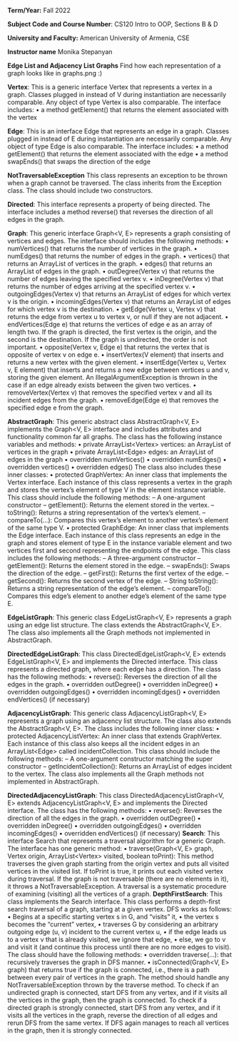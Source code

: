 **Term/Year:** Fall 2022

**Subject Code and Course Number**: CS120 Intro to OOP, Sections B & D

**University and Faculty:** American University of Armenia, CSE

**Instructor name**  Monika Stepanyan

**Edge List and Adjacency List Graphs** Find how each representation of a graph looks like in graphs.png :)




**Vertex**:  This is a generic interface Vertex<V> that represents a vertex in a graph. Classes plugged in instead of V during instantiation are necessarily comparable. Any object of type Vertex is also comparable.
The interface includes:
• a method getElement() that returns the element associated with the vertex


**Edge**:  This is an interface Edge<E> that represents an edge in a graph. Classes plugged in instead of E during instantiation are necessarily comparable. Any object of type Edge is also comparable.
The interface includes:
• a method getElement() that returns the element associated with the edge
• a method swapEnds() that swaps the direction of the edge

**NotTraversableException** This class represents an exception to be thrown when a graph cannot be traversed. The class inherits from the Exception class. The class should include two constructors.


**Directed**:  This interface represents a property of being directed. The interface includes a method reverse() that reverses the direction of all edges in the graph.

**Graph**:  This generic interface Graph<V, E> represents a graph consisting of vertices and edges. The interface should includes the following methods:
• numVertices() that returns the number of vertices in the graph.
• numEdges() that returns the number of edges in the graph.
• vertices() that returns an ArrayList of vertices in the graph.
• edges() that returns an ArrayList of edges in the graph.
• outDegree(Vertex<V> v) that returns the number of edges leaving the specified vertex v.
• inDegree(Vertex<V> v) that returns the number of edges arriving at the specified vertex v.
• outgoingEdges(Vertex<V> v) that returns an ArrayList of edges for which vertex v is the origin.
• incomingEdges(Vertex<V> v) that returns an ArrayList of edges for which vertex v is the destination.
• getEdge(Vertex<V> u, Vertex<V> v) that returns the edge from vertex u to vertex v, or null if they are not adjacent.
• endVertices(Edge<E> e) that returns the vertices of edge e as an array of length two. If the graph is directed, the first vertex is the origin, and the second is the destination. If the graph is undirected, the order is not important.
• opposite(Vertex<V> v, Edge<E> e) that returns the vertex that is opposite of vertex v on edge e.
• insertVertex(V element) that inserts and returns a new vertex with the given element.
• insertEdge(Vertex<V> u, Vertex<V> v, E element) that inserts and returns a new edge between vertices u and v, storing the given element. An IllegalArgumentException is thrown in the case if an edge already exists between the given two vertices.
• removeVertex(Vertex<V> v) that removes the specified vertex v and all its incident edges from the graph.
• removeEdge(Edge<E> e) that removes the specified edge e from the graph.

**AbstractGraph**:  This generic abstract class AbstractGraph<V, E> implements the Graph<V, E> interface and includes attributes and functionality common far all graphs. The class has the following instance variables and methods:
• private ArrayList<Vertex<V>> vertices: an ArrayList of vertices in the graph • private ArrayList<Edge<E>> edges: an ArrayList of edges in the graph
• overridden numVertices()
• overridden numEdges()
• overridden vertices() • overridden edges()
The class also includes these inner classes:
• protected GraphVertex<V>: An inner class that implements the Vertex<V> interface. Each instance of this class represents a vertex in the graph and stores the vertex’s element of type V in the element instance variable. This class should include the following methods:
– A one-argument constructor
– getElement(): Returns the element stored in the vertex.
– toString(): Returns a string representation of the vertex’s element.
– compareTo(...): Compares this vertex’s element to another vertex’s element of the same
type V.
• protected GraphEdge<E>: An inner class that implements the Edge<E> interface. Each instance of this class represents an edge in the graph and stores element of type E in the instance variable element and two vertices first and second representing the endpoints of the edge. This class includes the following methods:
– A three-argument constructor
– getElement(): Returns the element stored in the edge.
– swapEnds(): Swaps the direction of the edge.
– getFirst(): Returns the first vertex of the edge.
– getSecond(): Returns the second vertex of the edge.
– String toString(): Returns a string representation of the edge’s element.
– compareTo(): Compares this edge’s element to another edge’s element of the same type E.

**EdgeListGraph**: This generic class EdgeListGraph<V, E>  represents a graph using an edge list structure. The class  extends the AbstractGraph<V, E>. The class also implements all the Graph methods not implemented in AbstractGraph.


**DirectedEdgeListGraph**: This class DirectedEdgeListGraph<V, E> extends EdgeListGraph<V, E> and implements the Directed interface. This class represents a directed graph, where each edge has a direction. The class  has the following methods:
• reverse(): Reverses the direction of all the edges in the graph. • overridden outDegree()
• overridden inDegree()
• overridden outgoingEdges()
• overridden incomingEdges()
• overridden endVertices() (if necessary)

**AdjacencyListGraph**: This generic class AdjacencyListGraph<V, E> represents a graph using an adjacency list structure. The class also extends the AbstractGraph<V, E>.
The class includes the following inner class:
• protected AdjacencyListVertex<V>: An inner class that extends GraphVertex<V>. Each instance of this class also keeps all the incident edges in an ArrayList<Edge<E>> called incidentCollection. This class should include the following methods:
– A one-argument constructor matching the super constructor
– getIncidentCollection(): Returns an ArrayList of edges incident to the vertex.
The class also implements all the Graph methods not implemented in AbstractGraph.

**DirectedAdjacencyListGraph**: This class DirectedAdjacencyListGraph<V, E> extends AdjacencyListGraph<V, E> and implements the Directed interface. The class has the following methods:
• reverse(): Reverses the direction of all the edges in the graph. • overridden outDegree()
• overridden inDegree()
• overridden outgoingEdges()
• overridden incomingEdges()
• overridden endVertices() (if necessary)
**Search**:  This interface Search that represents a traversal algorithm for a generic Graph. The interface
has one generic method:
• traverse(Graph<V, E> graph, Vertex<V> origin, ArrayList<Vertex<V>> visited, boolean toPrint): This method traverses the given graph starting from the origin vertex and puts
all visited vertices in the visited list. If toPrint is true, it prints out each visited vertex during traversal. If the graph is not traversable (there are no elements in it), it throws a NotTraversableException.
A traversal is a systematic procedure of examining (visiting) all the vertices of a graph.
**DepthFirstSearch**: This class implements the Search interface. This class performs a depth-first search traversal of a graph, starting at a given vertex. DFS works as follows:
• Begins at a specific starting vertex s in G, and “visits” it,
• the vertex s becomes the “current” vertex,
• traverses G by considering an arbitrary outgoing edge (u, v) incident to the current vertex u, • if the edge leads us to a vertex v that is already visited, we ignore that edge,
• else, we go to v and visit it (and continue this process until there are no more edges to visit).
The class should have the following methods:
• overridden traverse(...): that recursively traverses the graph in DFS manner.
• isConnected(Graph<V, E> graph) that returns true if the graph is connected, i.e., there is a path between every pair of vertices in the graph. The method should handle any NotTraversableException thrown by the traverse method.
To check if an undirected graph is connected, start DFS from any vertex, and if it visits all the vertices in the graph, then the graph is connected.
To check if a directed graph is strongly connected, start DFS from any vertex, and if it visits all the vertices in the graph, reverse the direction of all edges and rerun DFS from the same vertex. If DFS again manages to reach all vertices in the graph, then it is strongly connected.
